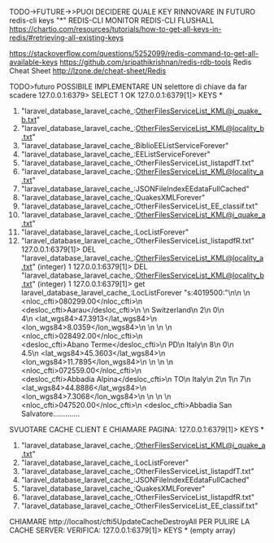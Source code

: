 TODO->FUTURE->>PUOI DECIDERE QUALE KEY RINNOVARE IN FUTURO
redis-cli keys "*"
REDIS-CLI MONITOR
REDIS-CLI FLUSHALL
https://chartio.com/resources/tutorials/how-to-get-all-keys-in-redis/#retrieving-all-existing-keys

https://stackoverflow.com/questions/5252099/redis-command-to-get-all-available-keys
https://github.com/sripathikrishnan/redis-rdb-tools
Redis Cheat Sheet
http://lzone.de/cheat-sheet/Redis

TODO>futuro POSSIBILE IMPLEMENTARE UN selettore di chiave da far scadere
127.0.0.1:6379> SELECT 1
OK
127.0.0.1:6379[1]> KEYS *
 1) "laravel_database_laravel_cache_:OtherFilesServiceList_KML@i_quake_b.txt"
 2) "laravel_database_laravel_cache_:OtherFilesServiceList_KML@locality_b.txt"
 3) "laravel_database_laravel_cache_:BiblioEEListServiceForever"
 4) "laravel_database_laravel_cache_:EEListServiceForever"
 5) "laravel_database_laravel_cache_:OtherFilesServiceList_listapdfT.txt"
 6) "laravel_database_laravel_cache_:OtherFilesServiceList_KML@locality_a.txt"
 7) "laravel_database_laravel_cache_:JSONFileIndexEEdataFullCached"
 8) "laravel_database_laravel_cache_:QuakesXMLForever"
 9) "laravel_database_laravel_cache_:OtherFilesServiceList_EE_classif.txt"
10) "laravel_database_laravel_cache_:OtherFilesServiceList_KML@i_quake_a.txt"
11) "laravel_database_laravel_cache_:LocListForever"
12) "laravel_database_laravel_cache_:OtherFilesServiceList_listapdfR.txt"
127.0.0.1:6379[1]> DEL "laravel_database_laravel_cache_:OtherFilesServiceList_KML@locality_a.txt"
(integer) 1
127.0.0.1:6379[1]> DEL "laravel_database_laravel_cache_:OtherFilesServiceList_KML@locality_b.txt"
(integer) 1
127.0.0.1:6379[1]> get laravel_database_laravel_cache_:LocListForever
"s:4019500:\"<?xml version=\"1.0\" encoding=\"ISO-8859-1\"?>\n<Locs>\n  <Loc>\n    <nloc_cfti>080299.00</nloc_cfti>\n    
<desloc_cfti>Aarau</desloc_cfti>\n    <provlet/>\n    <nazione>Switzerland</nazione>\n    <risentimenti>2</risentimenti>\n    <ee>0</ee>\n    
<maxint>4</maxint>\n    <lat_wgs84>47.3913</lat_wgs84>\n    <lon_wgs84>8.0359</lon_wgs84>\n    <notesito/>\n  </Loc>\n  <Loc>\n    <nloc_cfti>028492.00</nloc_cfti>\n   
 <desloc_cfti>Abano Terme</desloc_cfti>\n    <provlet>PD</provlet>\n    <nazione>Italy</nazione>\n    <risentimenti>8</risentimenti>\n    <ee>0</ee>\n  
 <maxint>4.5</maxint>\n    <lat_wgs84>45.3603</lat_wgs84>\n    <lon_wgs84>11.7895</lon_wgs84>\n    <notesito/>\n  </Loc>\n  <Loc>\n    <nloc_cfti>072559.00</nloc_cfti>\n   
 <desloc_cfti>Abbadia Alpina</desloc_cfti>\n    <provlet>TO</provlet>\n    <nazione>Italy</nazione>\n    <risentimenti>2</risentimenti>\n    <ee>1</ee>\n    <maxint>7</maxint>\n    
 <lat_wgs84>44.8886</lat_wgs84>\n    <lon_wgs84>7.3068</lon_wgs84>\n    <notesito/>\n  </Loc>\n  <Loc>\n    <nloc_cfti>047520.00</nloc_cfti>\n    <desloc_cfti>Abbadia San Salvatore.............
 
 
SVUOTARE CACHE CLIENT E CHIAMARE PAGINA:
127.0.0.1:6379[1]> KEYS *
1) "laravel_database_laravel_cache_:OtherFilesServiceList_KML@i_quake_a.txt"
2) "laravel_database_laravel_cache_:LocListForever"
3) "laravel_database_laravel_cache_:OtherFilesServiceList_listapdfT.txt"
4) "laravel_database_laravel_cache_:JSONFileIndexEEdataFullCached"
5) "laravel_database_laravel_cache_:QuakesXMLForever"
6) "laravel_database_laravel_cache_:OtherFilesServiceList_listapdfR.txt"
7) "laravel_database_laravel_cache_:OtherFilesServiceList_EE_classif.txt"

CHIAMARE http://localhost/cfti5UpdateCacheDestroyAll  PER PULIRE LA CACHE SERVER:
VERIFICA:
127.0.0.1:6379[1]> KEYS *
(empty array)
